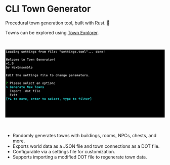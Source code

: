 # CLI Town Generator

Procedural town generation tool, built with Rust. 🏰

Towns can be explored using [Town Explorer](https://github.com/hexensemble/cli-town-explorer).

<br>

![CLI Town Generator](preview.png)

<br>

- Randomly generates towns with buildings, rooms, NPCs, chests, and more.
- Exports world data as a JSON file and town connections as a DOT file.
- Configurable via a settings file for customization.
- Supports importing a modified DOT file to regenerate town data.
